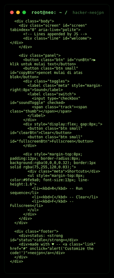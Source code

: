 <!doctype html>
<html lang="id">
<head>
  <meta charset="utf-8" />
  <meta name="viewport" content="width=device-width,initial-scale=1" />
  <title>Hacker Terminal -- Cool HTML</title>
  <style>
    /* Reset sederhana */
    * { box-sizing: border-box; margin: 0; padding: 0; }
    html,body { height: 100%; font-family: "Source Code Pro", Consolas, Monaco, monospace; background:#000; color:#b7f28b; -webkit-font-smoothing:antialiased; -moz-osx-font-smoothing:grayscale; }
    /* Canvas matrix cover */
    #matrix { position:fixed; inset:0; z-index:0; }
    /* Center UI */
    .wrap {
      position:relative; z-index:2;
      min-height:100vh; display:flex; align-items:center; justify-content:center;
      padding:30px;
    }
    /* Glass terminal card */
    .terminal {
      width:min(1100px, 94vw);
      background: linear-gradient(180deg, rgba(0,0,0,0.55), rgba(0,0,0,0.45));
      border: 1px solid rgba(75,255,120,0.08);
      box-shadow: 0 8px 40px rgba(0,0,0,0.8), inset 0 1px 0 rgba(255,255,255,0.02);
      backdrop-filter: blur(6px) saturate(120%);
      border-radius:12px; padding:18px; overflow:hidden;
    }
    .topbar { display:flex; align-items:center; gap:12px; margin-bottom:14px; }
    .dots { display:flex; gap:8px; }
    .dot { width:12px; height:12px; border-radius:50%; box-shadow: 0 1px 0 rgba(0,0,0,0.6) inset; }
    .dot.red { background:#ff5f56; }
    .dot.yellow { background:#ffbd2e; }
    .dot.green { background:#27c93f; }
    .title { margin-left:auto; color: #8cf38a; font-weight:600; font-size:14px; letter-spacing:0.6px; opacity:0.95; }
    .body {
      display:grid; grid-template-columns: 1fr 360px; gap:18px;
    }
    /* left: terminal output */
    .screen {
      background: rgba(2,8,3,0.45);
      border-radius:8px; padding:16px; min-height:420px; max-height:70vh;
      overflow:auto; border:1px solid rgba(75,255,120,0.04);
      box-shadow: 0 6px 30px rgba(6,24,12,0.6) inset;
    }
    .line { color:#b7f28b; font-size:14px; line-height:1.5; white-space:pre-wrap; }
    .cursor { display:inline-block; width:10px; height:18px; background:#b7f28b; margin-left:8px; animation: blink 1s steps(2) infinite; vertical-align:middle; }
    @keyframes blink { 50% { opacity:0; } }
    /* right panel: controls */
    .panel {
      display:flex; flex-direction:column; gap:12px;
      align-items:stretch;
    }
    button.btn {
      background: linear-gradient(180deg, rgba(20,30,18,0.9), rgba(12,16,12,0.7));
      border:1px solid rgba(75,255,120,0.08);
      color:#cdefb8; font-weight:700; padding:10px 12px; border-radius:8px;
      cursor:pointer; font-family:inherit; font-size:13px;
      box-shadow: 0 6px 18px rgba(0,0,0,0.6);
    }
    button.btn:active { transform:translateY(1px); }
    .small { font-size:12px; padding:8px 10px; }
    .toggles { display:flex; gap:8px; align-items:center; }
    label.switch { position:relative; display:inline-block; width:46px; height:26px; }
    label.switch input { display:none; }
    label.switch .track { position:absolute; inset:0; background:rgba(255,255,255,0.06); border-radius:999px; transition:all .2s; }
    label.switch .thumb { position:absolute; top:3px; left:3px; width:20px; height:20px; background:#b7f28b; border-radius:50%; transition:all .2s; box-shadow:0 2px 6px rgba(0,0,0,0.6); }
    label.switch input:checked + .track { background: rgba(140,243,138,0.18); }
    label.switch input:checked + .track .thumb { transform: translateX(20px); background:#7ff08f; }
    .meta { font-size:12px; color:#98e78c; opacity:0.9; }
    /* footer */
    .footer { margin-top:12px; display:flex; justify-content:space-between; align-items:center; color:#88e28b; font-size:13px; }
    a.link { color:#b7f28b; text-decoration:none; border-bottom:1px dashed rgba(183,242,139,0.12); }
    /* responsive */
    @media (max-width:880px) {
      .body { grid-template-columns:1fr; }
      .panel { order:2; }
      .screen { order:1; }
    }
  </style>
</head>
<body>
  <canvas id="matrix"></canvas>

  <div class="wrap">
    <div class="terminal" role="region" aria-label="Hacker terminal UI">
      <div class="topbar">
        <div class="dots">
          <div class="dot red"></div>
          <div class="dot yellow"></div>
          <div class="dot green"></div>
        </div>
        <div class="title">root@neo: ~ / <span style="opacity:.6; font-weight:500; margin-left:8px; font-size:12px">hacker-neojpn</span></div>
      </div>

      <div class="body">
        <div class="screen" id="screen" tabindex="0" aria-live="polite">
          <!-- Lines appended by JS -->
          <div class="line" id="welcome"></div>
        </div>

        <div class="panel">
          <button class="btn" id="runBtn">▶ klik untuk mulai text</button>
          <button class="btn small" id="copyBtn">pencet mulai di atas blok</button>
          <div class="toggles">
            <label class="meta" style="margin-right:8px">Sound</label>
            <label class="switch">
              <input type="checkbox" id="soundToggle" checked>
              <span class="track"><span class="thumb"></span></span>
            </label>
          </div>
          <div style="display:flex; gap:8px;">
            <button class="btn small" id="clearBtn">Clear</button>
            <button class="btn small" id="fullscreenBtn">Fullscreen</button>
          </div>

          <div style="margin-top:8px; padding:12px; border-radius:8px; background:rgba(0,0,0,0.32); border:1px solid rgba(75,255,120,0.03);">
            <div class="meta">Shortcuts</div>
            <ul style="margin-top:8px; color:#9fe9a0; font-size:13px; line-height:1.6">
              <li><kbd>R</kbd> -- Run sequence</li>
              <li><kbd>C</kbd> -- Clear</li>
              <li><kbd>F</kbd> -- Fullscreen</li>
            </ul>
          </div>
        </div>
      </div>

      <div class="footer">
        <div>status: <strong id="status">idle</strong></div>
        <div>made with ♥ -- <a class="link" href="#" onclick="alert('Customize the code!')">neojpn</a></div>
      </div>
    </div>
  </div>

  <script>
  /*********************************************************
   * MATRIX BACKGROUND (canvas)
   *********************************************************/
  (function matrix() {
    const canvas = document.getElementById('matrix');
    const ctx = canvas.getContext('2d');
    let W, H;
    function resize() {
      W = canvas.width = innerWidth;
      H = canvas.height = innerHeight;
      columns = Math.floor(W / fontSize);
      drops = new Array(columns).fill(1);
    }
    const fontSize = 14;
    let columns = 0;
    let drops = [];
    const letters = "01あいうえおABCDEFGHIJKLMNOPQRSTUVWXYZabcdefghijklmnopqrstuvwxyz@#%&*+=-¥$".split('');
    function draw() {
      ctx.fillStyle = "rgba(0, 0, 0, 0.12)";
      ctx.fillRect(0, 0, W, H);
      ctx.fillStyle = "rgba(120, 255, 140, 0.9)";
      ctx.font = fontSize + "px monospace";
      for (let i = 0; i < drops.length; i++) {
        const text = letters[Math.floor(Math.random() * letters.length)];
        ctx.fillText(text, i * fontSize, drops[i] * fontSize);
        if (drops[i] * fontSize > H && Math.random() > 0.975) drops[i] = 0;
        drops[i]++;
      }
    }
    window.addEventListener('resize', resize);
    resize();
    let animId;
    function loop(){ draw(); animId = requestAnimationFrame(loop); }
    loop();
  })();

  /*********************************************************
   * SIMPLE TERMINAL TYPING + LOGIC
   *********************************************************/
  const screen = document.getElementById('screen');
  const welcome = document.getElementById('welcome');
  const runBtn = document.getElementById('runBtn');
  const clearBtn = document.getElementById('clearBtn');
  const copyBtn = document.getElementById('copyBtn');
  const fullscreenBtn = document.getElementById('fullscreenBtn');
  const soundToggle = document.getElementById('soundToggle');
  const statusEl = document.getElementById('status');

  // lines to "type"
  const demoLines = [
    "Initializing secure channel...",
    "Halo bangsat…",
    "iki idamane bocah bocah🤣",
    "dempul ko papan karambol…",
    "hahaha..",
    "lonte asu..",
    "kokop nek doyan hahaha..",
    "nyawang rupane we ngasi radoyan mangan yekkk..",
    "wedokan kongono di idam idamke…..",
    "semua aib' mu ready turah turah..",
    "seng ndue akun gek colmek..: ✓",
    "kakean lanangan dadi oonn...",
    "nyoh wa ne jare do njaluk(088232881008)",
    "penak to rasah do dm' kesenengan bocae ngko",
    "mendes abis ko tempek",
    "open bo,vcs dana pelajar jare..",
    "nego alus ful spek geol geol..",
    "bandar lanangan hahaha..",
    "huekkk.",
    "wes oleh wane to??",
    "kokop kokop hahaha...",
    "sudah dulu ya bre",
    "misi selesai..",
    "next pindah korban lagi.",
    "oh yo ojo macem macem nek aibmu ra pengen kesebar",
    "aib foto tersimpain rapi digaleri",
    "siap edar ngasi macem macem",
    "Brute forcing (this is real hacker) ...  ⭐⭐⭐⭐️  3 attempts",
    "Payload prepared: inject.tar.gz",
    "Deploying to /var/www/html/uploads ...",
    "✅ Deployment complete.",
    "Opening backdoor (hacker neojpn)...",
    "Cleaning traces...",
    "Operation complete. Exit code: 0"
  ];

  // queue printed text
  let lastOutput = "";
  function appendLine(text, speed = 12) {
    return new Promise(resolve => {
      const line = document.createElement('div');
      line.className = 'line';
      screen.appendChild(line);
      screen.scrollTop = screen.scrollHeight;
      let i = 0;
      const cursor = document.createElement('span');
      cursor.className = 'cursor';
      line.appendChild(document.createTextNode('')); // placeholder
      line.appendChild(cursor);

      const timer = setInterval(() => {
        if (i >= text.length) {
          clearInterval(timer);
          line.removeChild(cursor);
          lastOutput = text;
          resolve();
          return;
        }
        // insert next char before cursor
        const charNode = document.createTextNode(text[i]);
        line.insertBefore(charNode, cursor);
        i++;
        screen.scrollTop = screen.scrollHeight;
      }, speed);
    });
  }

  function beep(frequency=880, duration=0.05, type='sine') {
    if (!soundToggle.checked) return;
    try {
      const ctx = new (window.AudioContext || window.webkitAudioContext)();
      const o = ctx.createOscillator();
      const g = ctx.createGain();
      o.type = type;
      o.frequency.value = frequency;
      o.connect(g); g.connect(ctx.destination);
      g.gain.value = 0.0001;
      o.start(0);
      g.gain.exponentialRampToValueAtTime(0.12, ctx.currentTime + 0.01);
      g.gain.exponentialRampToValueAtTime(0.00001, ctx.currentTime + duration);
      setTimeout(()=>{ o.stop(); ctx.close(); }, (duration+0.05)*1000);
    } catch(e) { /* audio may fail on some browsers */ }
  }

  async function runSequence() {
    statusEl.textContent = 'running';
    runBtn.disabled = true;
    for (let i=0;i<demoLines.length;i++) {
      await appendLine("> " + demoLines[i], Math.max(6, 16 - Math.floor(i/2)));
      beep(650 + i*20, 0.03, i%2? 'square':'sine');
      await new Promise(r => setTimeout(r, 220 + Math.random()*180));
    }
    await appendLine("> end of log");
    statusEl.textContent = 'idle';
    runBtn.disabled = false;
  }

  runBtn.addEventListener('click', () => { beep(1000,0.05,'sine'); runSequence(); });

  clearBtn.addEventListener('click', () => {
    screen.innerHTML = '';
    lastOutput = "";
    welcome.textContent = "";
    beep(600, 0.03, 'triangle');
  });

  copyBtn.addEventListener('click', async () => {
    if (!lastOutput) {
      alert('Belum ada output untuk dicopy -- jalankan sequence dulu.');
      return;
    }
    try {
      await navigator.clipboard.writeText(lastOutput);
      alert('Copied: ' + lastOutput);
      beep(1200, 0.04, 'sine');
    } catch (e) {
      alert('Gagal copy -- browser tidak mengizinkan clipboard.');
    }
  });

  fullscreenBtn.addEventListener('click', () => {
    if (!document.fullscreenElement) {
      document.documentElement.requestFullscreen?.();
    } else {
      document.exitFullscreen?.();
    }
  });

  // keyboard shortcuts
  window.addEventListener('keydown', (e) => {
    if (e.key === 'r' || e.key === 'R') { runBtn.click(); }
    if (e.key === 'c' || e.key === 'C') { clearBtn.click(); }
    if (e.key === 'f' || e.key === 'F') { fullscreenBtn.click(); }
  });

  // initial welcome typing
  (async function initWelcome() {
    const text = "Welcome, anak' ajg.\nSystem: secure-demo v0.9\npencet tombol dibawah untuk melihat text";
    await appendLine(text, 6);
  })();

  // make screen focusable & accessible
  screen.addEventListener('click', () => screen.focus());

  // small visual polish: subtle typing indicator every now and then
  setInterval(() => {
    const s = document.querySelector('.cursor');
    if (!s) return;
    s.style.background = '#9ff6a8';
    setTimeout(()=> s.style.background='#b7f28b', 160);
  }, 4200);
  </script>
</body>
</html>

